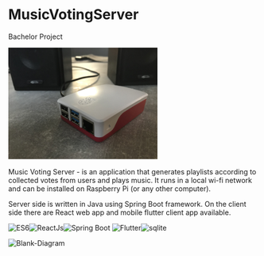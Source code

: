 # MusicVotingServer
Bachelor Project

<img src="rasp.jpg" alt="Raspberry Pi photo" border="0" width="300"></a>

Music Voting Server - is an application that generates playlists according to collected votes from users and plays music. It runs in a local wi-fi network and can be installed on Raspberry Pi (or any other computer).

Server side is written in Java using Spring Boot framework. On the client side there are React web app and mobile flutter client app available.

<img src="https://www.mkwd.net/wp-content/uploads/2019/11/ES6.jpg" alt="ES6" width="60"><img src="https://onextrapixel.com/wp-content/uploads/2016/04/reactjs-thumb.jpg" alt="ReactJs" width="60"><img src="https://www.dariawan.com/media/images/tech-spring-boot.width-1024.png" alt="Spring Boot" width="100">
<img src="https://miro.medium.com/max/700/1*TkNd1PwwwdBi9Z3kdG5Hng.png" alt="Flutter" width="60"><img src="https://upload.wikimedia.org/wikipedia/commons/3/38/SQLite370.svg" alt="sqlite" width="70">

<img src="https://i.ibb.co/x200Rsy/Blank-Diagram.png" alt="Blank-Diagram" border="0" width="1000"></a>



